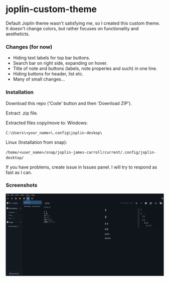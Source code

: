 # joplin-custom-theme

Default Joplin theme wasn't satisfying me, so I created this custom theme.
It doesn't change colors, but rather focuses on functionality and aestheticts.

### Changes (for now)
- Hiding text labels for top bar buttons.
- Search bar on right side, expanding on hover.
- Title of note and buttons (labels, note properies and such) in one line.
- Hiding buttons for header, list etc.
- Many of small changes...

### Installation
Download this repo ('Code' button and then 'Download ZIP').

Extract .zip file.

Extracted files copy/move to:
Windows:

`C:\Users\<your_name>\.config\joplin-deskop\`

Linux (Installation from snap):

`/home/<user_name>/snap/joplin-james-carroll/current/.config/joplin-desktop/`

If you have problems, create issue in Issues panel. I will try to respond as fast as I can.

### Screenshots
![](https://github.com/KaCuQ/joplin-custom-theme/blob/master/screenshot_1.png)

